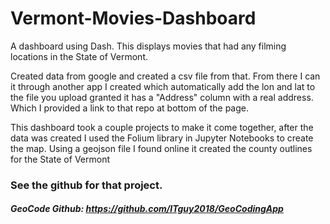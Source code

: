 # Vermont-Movies-Dashboard

A dashboard using Dash. This displays movies that had any filming locations in the State of Vermont.

Created data from google and created a csv file from that. From there I can it through another app I created which automatically add the lon and lat to the file you upload granted it has a "Address" column with a real address. Which I provided a link to that repo at bottom of the page.


This dashboard took a couple projects to make it come together, after the data was created I used the Folium library in Jupyter Notebooks to create the map. Using a geojson file I found online it created the county outlines for the State of Vermont





















### See the github for that project.

##### GeoCode Github: https://github.com/ITguy2018/GeoCodingApp 




